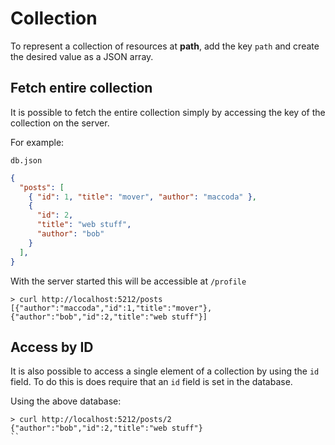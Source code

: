 # Collection

To represent a collection of resources at **path**, add the key `path` and
create the desired value as a JSON array.

## Fetch entire collection

It is possible to fetch the entire collection simply by accessing the key of the
collection on the server.

For example:


`db.json`
```json
{
  "posts": [
    { "id": 1, "title": "mover", "author": "maccoda" },
    {
      "id": 2,
      "title": "web stuff",
      "author": "bob"
    }
  ],
}
```

With the server started this will be accessible at `/profile`

```shell
> curl http://localhost:5212/posts
[{"author":"maccoda","id":1,"title":"mover"},{"author":"bob","id":2,"title":"web stuff"}]
```

## Access by ID

It is also possible to access a single element of a collection by using the `id`
field. To do this is does require that an `id` field is set in the database.

Using the above database:

```shell
> curl http://localhost:5212/posts/2
{"author":"bob","id":2,"title":"web stuff"}
``
